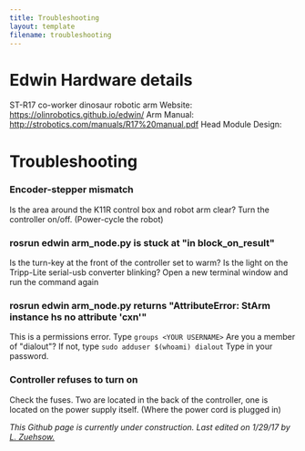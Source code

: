 ```yaml
---
title: Troubleshooting
layout: template
filename: troubleshooting
---
```



# Edwin Hardware details

ST-R17 co-worker dinosaur robotic arm
Website: https://olinrobotics.github.io/edwin/
Arm Manual: http://strobotics.com/manuals/R17%20manual.pdf
Head Module Design: 


# Troubleshooting

### Encoder-stepper mismatch

 Is the area around the K11R control box and robot arm clear?
 Turn the controller on/off. (Power-cycle the robot)

### rosrun edwin arm_node.py is stuck at "in block_on_result"

 Is the turn-key at the front of the controller set to warm?
 Is the light on the Tripp-Lite serial-usb converter blinking?
 Open a new terminal window and run the command again
 
### rosrun edwin arm_node.py returns "AttributeError: StArm instance hs no attribute 'cxn'"

  This is a permissions error.
  Type `groups <YOUR USERNAME>`
  Are you a member of "dialout"?
  If not, type `sudo adduser $(whoami) dialout`
  Type in your password.

### Controller refuses to turn on

 Check the fuses. Two are located in the back of the controller, one is located on the power supply itself. (Where the power cord is plugged in)
 
*This Github page is currently under construction. Last edited on 1/29/17 by [L. Zuehsow.](https://github.com/Oktober13)*
